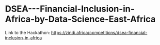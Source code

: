 # DSEA---Financial-Inclusion-in-Africa-by-Data-Science-East-Africa
Link to the Hackathon: https://zindi.africa/competitions/dsea-financial-inclusion-in-africa
